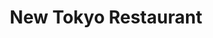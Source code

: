 ---
layout: place
title: "New Tokyo Restaurant"
permalink: /california/marina/new-tokyo-restaurant.html
stateAbbr: CA
stateName: California
cityName: Marina
seo:
  name: "New Tokyo Restaurant"
  type: Restaurant
  links: null
description: "New Tokyo Restaurant serves delicious sushi in Marina, California. Try fresh Japanese dishes for a great dining experience. Available for takeout, lunch, and dinner."
place_id: ChIJLTIVp9n8jYARboyvnB7tN00
photos:
  - name: >-
      places/ChIJLTIVp9n8jYARboyvnB7tN00/photos/AeeoHcJH83gHNzjwOYj-_-dYflw8vC1TcOWbF_bhhQrxpsOjshN8eYNlKMBuCnkiGVMxZJHfmR4AM_d7ZpWhgGCvtM9Kz-70Z0yR4PeE7PMIdUFx2_E8rjNq2eiH1G2j3xQtTjxl37NMcepqcIApYJphfCLWrbLR_0q74N1OTfZAvIlJ2iu2SXj-YcgWWc8YNTyivR2I3IWFkswRP1xlhOc6JIsodAqC0XPzocuAt-nasq1nR-rcxXmCy0K9J3m0S5p_nPEwz-7fg9ccIMiNzlu4kp6KfHU2ICyOhGqCcvhiTmJxNQGaOSoGinpfVzUfGvUBN9gZFVbzQy8sxQ3BAiLtwgvjE4Se_GIDAF2T1plvCP55wLZeZKeTEE9bq1YaaCUrA4wDc9-RPwEmCg5ZOmJMngfcO-CpAxBod52XCt39AxqKVw
    widthPx: 1000
    heightPx: 753
    authorAttributions:
      - displayName: Henry Bautista
        uri: https://maps.google.com/maps/contrib/104271271980611249036
        photoUri: >-
          https://lh3.googleusercontent.com/a-/ALV-UjU4zwCmnCqMFcxJOV-aJ18OTR8rzBIuM0alZWyVo65DqC8JDQZv=s100-p-k-no-mo
    flagContentUri: >-
      https://www.google.com/local/imagery/report/?cb_client=maps_api_places.places_api&image_key=!1e10!2sCIHM0ogKEICAgICEyuKGeQ&hl=en-US
    googleMapsUri: >-
      https://www.google.com/maps/place//data=!3m4!1e2!3m2!1sCIHM0ogKEICAgICEyuKGeQ!2e10!4m2!3m1!1s0x808dfcd9a715322d:0x4d37ed1e9caf8c6e
  - name: >-
      places/ChIJLTIVp9n8jYARboyvnB7tN00/photos/AeeoHcJ4AjDhwFf6BICywCCbNJXl0Cb2W8W0hawgrkGuaUyYuqIYnzZABTUzFBJh8-RihgavGPD59R4FylnegVgbvbqV0o0ELP9gb9cioBt2EOgeks04vH9YEUFlHs7RniRBguBJ3vvHLtZHn2MzNi0xNQe_PuubcUFaT7wMCj5e-qJLuy3LynQ_FkbqLBP4o_m2plxUauTZ47d-S8J78zAUwAPhcn_44IUhoqVYq12LQobU2Un5EvqSoSk0s4GTApAa-Ga4eqNqsSSZsDSA1p8S9fIi2xHZgQQgVo2TVHg39VOoNekLezAqlV906XlbY-b_uDOzvE5L0JGeKjw9DelW3LFgexPZ-si0cYrr-4lx2mDQTAgku4ombpRHVT1QFZ_Z8XXl8Zq0UR4GjRfC6C_BIx85doe1Uik6c7ywZCM7zuKA7qHw
    widthPx: 4000
    heightPx: 3000
    authorAttributions:
      - displayName: H S
        uri: https://maps.google.com/maps/contrib/112561527578747541571
        photoUri: >-
          https://lh3.googleusercontent.com/a-/ALV-UjXsbtMNBT1W01k042K5LjwhsKGeQJpLCpbJhWSA300jtsETSqET_A=s100-p-k-no-mo
    flagContentUri: >-
      https://www.google.com/local/imagery/report/?cb_client=maps_api_places.places_api&image_key=!1e10!2sCIHM0ogKEICAgIDbg_SksgE&hl=en-US
    googleMapsUri: >-
      https://www.google.com/maps/place//data=!3m4!1e2!3m2!1sCIHM0ogKEICAgIDbg_SksgE!2e10!4m2!3m1!1s0x808dfcd9a715322d:0x4d37ed1e9caf8c6e
  - name: >-
      places/ChIJLTIVp9n8jYARboyvnB7tN00/photos/AeeoHcINk9bv_-9xCendBM4AwjSctSD_yyjiyfR4ltdc_7Txj1c_oukxgNC6R-XVGMGL3F0L8QMBhdizatO7cT0TT1XJEZSjqAYGW9_52J-kEDM6W4rNDZDPIXNiP50BN5khr2eC_AzTnkKiCjbMs7NAW-NZb8xuzn7U1l1EWyRbSnbYVrNgGV98S-77O9Ih5sEavo54JqZZtMg37BkCt5tgSO_d3RzRIyenRvE_Ud34NDhj3oYlIAWNschFZ3K-ADOVa5ZR-gggAsaZMkgqYFwB_O8ppGOqskyYDbM9vfir4ARLv-grD4l7aTARNO5Ns_w3cFJ0rpS4ubOwPWuIRpA9FLTpwtSMsr2MypzB4dqFfAxAQr1YlUqoWpWxPS70PaRwfzoa-7FHqw61mvoMzHk_gx6VieJPcO7zwUJM1dnpjPI
    widthPx: 4080
    heightPx: 3072
    authorAttributions:
      - displayName: C Feener
        uri: https://maps.google.com/maps/contrib/103834876755087716787
        photoUri: >-
          https://lh3.googleusercontent.com/a-/ALV-UjXLLvJvYOQGshuPk9pcyI8CmJDD6ZFtkmj0J0oJI-z4HDe8aJrY=s100-p-k-no-mo
    flagContentUri: >-
      https://www.google.com/local/imagery/report/?cb_client=maps_api_places.places_api&image_key=!1e10!2sCIHM0ogKEICAgMCwxf7sIg&hl=en-US
    googleMapsUri: >-
      https://www.google.com/maps/place//data=!3m4!1e2!3m2!1sCIHM0ogKEICAgMCwxf7sIg!2e10!4m2!3m1!1s0x808dfcd9a715322d:0x4d37ed1e9caf8c6e
  - name: >-
      places/ChIJLTIVp9n8jYARboyvnB7tN00/photos/AeeoHcIzONdqhKlqf44chmBBBESAEyD8b-_WOTlFOGb86c5kMcwTEpDLcAoCLaZZfk_FH_J6FaZB1DlnuRag5djcgHDXKqtdYt8EDCHLVRq4wznwboWE3JMl4lEqeHTYuvncEnBk_nyYPRApE-eP3TZ4eqDDi0aX5R2ZncMw78l1MLVN8XMXduXayzTz_76MrbNW_iVGLI7z-dqXUF1y_08HxBfIaOq4to5mmwg_4WSR750S9vv679nl-5rTG8yDdmRsR2vTLxx8Y6IemjKpluUrtudxa0CNsS_4sDjUqzhROJU8y_tIdUGG_rIdB_RAGnFfsQ7d_5C5up5ptJhfFvZ-84XRVurn5fapCWdDaRW0Mc5YbuqmML-Uhr9IfPdo-3o6eW1zy4rUWzvj5c3_SjOGC5c5kKF7kt17PD-O_ftwljY
    widthPx: 4032
    heightPx: 1728
    authorAttributions:
      - displayName: 茨木のきむきむ
        uri: https://maps.google.com/maps/contrib/100002458382998627878
        photoUri: >-
          https://lh3.googleusercontent.com/a-/ALV-UjUDtC2BBeE9L_DVnteQOUpac73Ho7lgNz6gOUH2RmiI-oY8X3OK=s100-p-k-no-mo
    flagContentUri: >-
      https://www.google.com/local/imagery/report/?cb_client=maps_api_places.places_api&image_key=!1e10!2sCIHM0ogKEICAgICd6IGYVA&hl=en-US
    googleMapsUri: >-
      https://www.google.com/maps/place//data=!3m4!1e2!3m2!1sCIHM0ogKEICAgICd6IGYVA!2e10!4m2!3m1!1s0x808dfcd9a715322d:0x4d37ed1e9caf8c6e
  - name: >-
      places/ChIJLTIVp9n8jYARboyvnB7tN00/photos/AeeoHcI_RbMyiDpHJAtNS2Jsj0dnC8BO0bt_u9PrqXBXupPNqMl5DMq4EMV5D2idHG5JISKJ-CziQPsygFziSJf1VmxvkizQ4tGkLifqpU7KjWWEAVe9c5mN8-atEp8HmaWGwSn3bzPvPXSo7LawLcYYlUALpBucGHl_3xxWdpmUM3wA7wMtvuqijJooRcwVVBmPfQ88OMURvJCju_i_2GgfG3qTXA_eOrxeH6OulmMXPBMFYpAOxfRi16EVlYZSvlUIM9R1pf3JDmpcEgWV09kXdCtSGkiMZPcJmsDdzhDhM14ya4Z1MHC1bGNkQpWQIM47CqYqXCx9JEtfgUkwdQwUxM-BbfJZxHfBtnteyynm0GHozZB3ZhSu3k5gc-iRyH-TciBmCUi8gWnFONy90vRxGqp6fln0Ez0WfJNTMR-I6BoFbQ
    widthPx: 3024
    heightPx: 4032
    authorAttributions:
      - displayName: Izze Hernandez
        uri: https://maps.google.com/maps/contrib/100182737980221395898
        photoUri: >-
          https://lh3.googleusercontent.com/a-/ALV-UjXueJaMdjWwMTN9OEO1fEusrl2bYgMLri3HWK_1YFYbQYxQgPXB=s100-p-k-no-mo
    flagContentUri: >-
      https://www.google.com/local/imagery/report/?cb_client=maps_api_places.places_api&image_key=!1e10!2sCIHM0ogKEICAgID21vCzBw&hl=en-US
    googleMapsUri: >-
      https://www.google.com/maps/place//data=!3m4!1e2!3m2!1sCIHM0ogKEICAgID21vCzBw!2e10!4m2!3m1!1s0x808dfcd9a715322d:0x4d37ed1e9caf8c6e
  - name: >-
      places/ChIJLTIVp9n8jYARboyvnB7tN00/photos/AeeoHcJS4GYvg37sbpXbnybgrPukwLmF3JSccz6xQeGsGnjMo-L5gDNFD-hHuaJIQpACrxTcmPshPrSF5Mcbrgl9oVgEhx-tfsxYWU2et800ZzvgVbQ7KkSgaBwf5gW0rIbziGOr6wP9cwED8Y36r2U5J8-2DkmHhhzXg8-bNpqDcA6HEzVTMPsb6-rD2Zl9T4-y_8ClpMlVh8zl1HLqTCgVsyrWPJmkJdamV_jMUxkn1FSb8C4Mz4ruqmYobcRVwJn54y6Nzj1iL7FLOohCHbFSiLrNesdw07jDDyu6OhOxBa-ewlPTpUcVF8soGkyyFrhw-Mjq5xervOIHO4CYPgciNnDcDtb7kVMgayHQa7SXIa5PgZIIFSpuN5RHziFaWRcfl0u_PVVTKNAUbuIX85kju9B8lNQRfmSPyIq9KHN62XY
    widthPx: 1920
    heightPx: 1080
    authorAttributions:
      - displayName: Caitlyn
        uri: https://maps.google.com/maps/contrib/113098405004390985843
        photoUri: >-
          https://lh3.googleusercontent.com/a-/ALV-UjUiI-kAe5QATEsgJleBov6CodnnKIM-4hcMxtSJcn_ZurIr76PjPw=s100-p-k-no-mo
    flagContentUri: >-
      https://www.google.com/local/imagery/report/?cb_client=maps_api_places.places_api&image_key=!1e10!2sCIHM0ogKEICAgIDlwvSONw&hl=en-US
    googleMapsUri: >-
      https://www.google.com/maps/place//data=!3m4!1e2!3m2!1sCIHM0ogKEICAgIDlwvSONw!2e10!4m2!3m1!1s0x808dfcd9a715322d:0x4d37ed1e9caf8c6e
  - name: >-
      places/ChIJLTIVp9n8jYARboyvnB7tN00/photos/AeeoHcI-tkfliGs6JqHkfkIdonTEPl-T7wPeOP2Wfbiit7lVrB0X-0gRbDTPsg6GiMJVHOLomdRgO4zIVy8YSWA7EvI2WsT9G-dKdHob7TijABOVYzPuFtQ_oNCoD-9o8ARFP2-ZP1hAI4cUDwGgzqQ0DZeG91EurYW8mxJhyOj4rMULzp3_Ppu1i1yYs9JI3l6I3da9scWdTI0m0Vxc9azNUehPjlg8LOwjqb0IezW_daXz48s38owVg0MgSahBPW88zdRPV6vXl-ULliAr2rhsTxTncZaJd8o-uHkcnP1CL-LtXS51adysmkqEdcNL4xlKjKgNsOFA4Js6k8Fl88inv0Pw-at-pdZ4-Gw-o6yMM52FhpAduYm5jsMOnHzvo3z_l2hV7pNXX88ocKAB6am4UDmHfYCJXeNKvfbKYE9PEq-ttg
    widthPx: 3600
    heightPx: 4800
    authorAttributions:
      - displayName: Rachel Midori Abril
        uri: https://maps.google.com/maps/contrib/118182552259322429711
        photoUri: >-
          https://lh3.googleusercontent.com/a-/ALV-UjUEzmU3dTbOP-xJW0nAYw9AIOPNmJrqqTX6nD7E24yjxcwdmV6lag=s100-p-k-no-mo
    flagContentUri: >-
      https://www.google.com/local/imagery/report/?cb_client=maps_api_places.places_api&image_key=!1e10!2sCIHM0ogKEICAgID4ofX0cQ&hl=en-US
    googleMapsUri: >-
      https://www.google.com/maps/place//data=!3m4!1e2!3m2!1sCIHM0ogKEICAgID4ofX0cQ!2e10!4m2!3m1!1s0x808dfcd9a715322d:0x4d37ed1e9caf8c6e
  - name: >-
      places/ChIJLTIVp9n8jYARboyvnB7tN00/photos/AeeoHcJ6k-GA8VQarBOcEOjrA31t4Txkx-goQZgpBfhTpM3inx9wErrhTbNrQfAj3Zz913vycUHNCXl2tLYTzOcplIHc0pFDGeMNpC7ttHVcCyKJOd3MmzhNq6Id9YIFzCD1tlJIETyTk26MeN2fAaYrx5tKoAhiCpyS02TVS8RhEGCwEZpoz3Ccekri9mwWScJVK_WiAGD7k1TFZg4gxoXhpKTQ50TiPkUz7zNpbi2v3n3BoJNU43s_y5-SnfZWn-16vlqDyekjOgaED2-RL6VZUihfPGTwUr7GRVhHu4iALmLP4X9y5KgqbuHp0vQut7Y5YrlmQWfQvVraqdM6nCiLZe24rJAQY6uLlusznPDfNq-mYLqkUmHVHAlc8n9vZI2A6PihKe-yiQA99xCqUxsoMq330m3DxJbA_glr0Grf1NlCV4h_
    widthPx: 3600
    heightPx: 4800
    authorAttributions:
      - displayName: Jeanette Moncada
        uri: https://maps.google.com/maps/contrib/100051480007485097574
        photoUri: >-
          https://lh3.googleusercontent.com/a-/ALV-UjUa9xJhUv-TmJVqOR3aYnHV7w0qPioF9srMcmy_hbiNx5SGVscikg=s100-p-k-no-mo
    flagContentUri: >-
      https://www.google.com/local/imagery/report/?cb_client=maps_api_places.places_api&image_key=!1e10!2sCIHM0ogKEICAgID_99Cv8wE&hl=en-US
    googleMapsUri: >-
      https://www.google.com/maps/place//data=!3m4!1e2!3m2!1sCIHM0ogKEICAgID_99Cv8wE!2e10!4m2!3m1!1s0x808dfcd9a715322d:0x4d37ed1e9caf8c6e
  - name: >-
      places/ChIJLTIVp9n8jYARboyvnB7tN00/photos/AeeoHcJqDdNnlBiQDHkydGdsLeAK2toBRaM_BdHEKQ_cgh-U3XXlTVAT2hhYsAD7hnp56d6JSep0nZHvCRGXkwvJmNtgnpCsY3IOpPC6Ic73wXph-sqe2yGbIu-V9wA2_lWOQYW6dS3KNJLNNm1nNf3W6JUrshz3dvB7qJznp8uqmg_BBvS-Uu8kzf6n9YFy6A60_HsXu8pSRCRzkz950a5ZVXp-De9zGyFKrDYxOmAI11JiUv42OhVQkzxNhoBPbkjV73wraDa6vl2cQ6XkZWryw7MBKh95k0-Mtb0QwZFh5M3uDaQ4Dcbek4xDgdxbodxXCQcZG9JBKMXJGfu2PNNS6no8M_qc2aa4WWTBW-vm24nSkXMkn16RjbSsJsX9nJwbjUrfmocJKzbEnBbYsRgKNB7ezGhJ8DdaAOiYDvJBxbba-nY-
    widthPx: 4032
    heightPx: 3024
    authorAttributions:
      - displayName: Tyler Thompson
        uri: https://maps.google.com/maps/contrib/115467652492997075605
        photoUri: >-
          https://lh3.googleusercontent.com/a/ACg8ocIRtpYKgT39VT8M332KT4oX5EMyHSBYWlKQABbhR9I9rmxBsA=s100-p-k-no-mo
    flagContentUri: >-
      https://www.google.com/local/imagery/report/?cb_client=maps_api_places.places_api&image_key=!1e10!2sCIHM0ogKEICAgIDKkvjVpQE&hl=en-US
    googleMapsUri: >-
      https://www.google.com/maps/place//data=!3m4!1e2!3m2!1sCIHM0ogKEICAgIDKkvjVpQE!2e10!4m2!3m1!1s0x808dfcd9a715322d:0x4d37ed1e9caf8c6e
  - name: >-
      places/ChIJLTIVp9n8jYARboyvnB7tN00/photos/AeeoHcJvdFhWjQ1ZPNGmgoXQApyf30DDSwsZx79sVLCJaOLZSMK3F4-ReBqqwhtYACNZyUH5LMQ6nV2m04dNefqV2YYmoVVF7vnUd8ztSZuKHViWLuJRxCXKzQV6862PCp7Hqsmm0Z_jJKXJd2oQp28lB2ST61dhdoh7mY_A2MZsVz9nwOFMgFLiUi5Tc47h1xCb8wa7oQa5YrOISbCRBegEWWhgq6vwGneY_1b520VtzQGp9g13L6fsv860QI7PKG_uTM12sPGqeM3I3x5NOjbj3WLoWp4O_WJB3fgd_7t_ujbQkwT2zOf8HRv3cuCeRN5tViR_y40O1FYTY-j3kibciykC9ultUvzoF-p5SyMj_nxUf8JJm3KB5aJpKaeCSXmZtBZJze72B7iNNZ9h-qawbuq6CojDUYgDwwWv50RTsCL9FSXo
    widthPx: 1920
    heightPx: 1080
    authorAttributions:
      - displayName: J
        uri: https://maps.google.com/maps/contrib/104909503970493797183
        photoUri: >-
          https://lh3.googleusercontent.com/a/ACg8ocKXpS6jeiDsXahqtIjMN0hYBxMWmeCHGP6hXyHGdk3_3xxbWw=s100-p-k-no-mo
    flagContentUri: >-
      https://www.google.com/local/imagery/report/?cb_client=maps_api_places.places_api&image_key=!1e10!2sCIHM0ogKEICAgIDUvqGl8wE&hl=en-US
    googleMapsUri: >-
      https://www.google.com/maps/place//data=!3m4!1e2!3m2!1sCIHM0ogKEICAgIDUvqGl8wE!2e10!4m2!3m1!1s0x808dfcd9a715322d:0x4d37ed1e9caf8c6e
address: 3170 Vista Del Camino Cir N, Marina, CA 93933, USA
street: 3170 Vista Del Camino Cir N
city: Marina
state: CA
zip: '93933'
country: USA
neighborhood: null
latitude: '36.687409'
longitude: '-121.796684'
accessibility_options:
  wheelchairAccessibleParking: true
  wheelchairAccessibleEntrance: true
  wheelchairAccessibleRestroom: true
  wheelchairAccessibleSeating: true
business_status: OPERATIONAL
name: New Tokyo Restaurant
google_maps_links:
  directionsUri: >-
    https://www.google.com/maps/dir//''/data=!4m7!4m6!1m1!4e2!1m2!1m1!1s0x808dfcd9a715322d:0x4d37ed1e9caf8c6e!3e0
  placeUri: https://maps.google.com/?cid=5564176580373089390
  writeAReviewUri: >-
    https://www.google.com/maps/place//data=!4m3!3m2!1s0x808dfcd9a715322d:0x4d37ed1e9caf8c6e!12e1
  reviewsUri: >-
    https://www.google.com/maps/place//data=!4m4!3m3!1s0x808dfcd9a715322d:0x4d37ed1e9caf8c6e!9m1!1b1
  photosUri: >-
    https://www.google.com/maps/place//data=!4m3!3m2!1s0x808dfcd9a715322d:0x4d37ed1e9caf8c6e!10e5
primary_type: Japanese Restaurant
opening_hours:
  regular: null
  current: null
secondary_opening_hours:
  regular:
    weekdayDescriptions: null
    type: null
  current:
    weekdayDescriptions: null
    type: null
phone: (831) 384-4763
price_level: PRICE_LEVEL_INEXPENSIVE
price_range: $10 &ndash; $20
rating: '4.3'
rating_count: 283
website: null
reviews:
  - name: >-
      places/ChIJLTIVp9n8jYARboyvnB7tN00/reviews/ChZDSUhNMG9nS0VJQ0FnSUNQMDRfMkJREAE
    relativePublishTimeDescription: 4 months ago
    rating: 2
    text:
      text: >-
        Yikes.  I usually only write reviews that are for good places, but for
        once, I was compelled to write this one for the opposite reason.  I
        should've been skeptical when I noticed this was the only sushi place in
        the area, which may be why it received all these wonderful reviews.


        I've had bad sushi experiences before, but this was next level.  The
        exterior of the restaurant should have indicated that this was not going
        to be a quality experience.  And the interior was even worse.  Chinese
        restaurant?  This would've still been pretty bad for that standard, but
        for a Japanese place, unacceptable.  Incredibly dingy and unwelcoming.


        Then came the food.  The order was taken by what I assume to be the
        owner or co-owner.  Perfectly pleasant lady, and after she took the
        order, she went behind the sushi counter to make it herself.  Still ok
        by my book. Mom and pop restaurants are many times the best.  We ordered
        a chirashi and a cold soba noodle.


        Chirashi is a bowl of seasoned sushi rice with various ingredients
        scattered on top, typically various slices of sashimi and perhaps some
        other things like vegetables or egg. No seaweed, typically.  Well, I
        watched as she place a fairly large mound of sushi rice in a sushi boat,
        placed squares of seaweed directly on the mound of rice, placed the fish
        all around it, topped it with a piece of cooked eel...and then proceeded
        to pour vast amounts of unagi sauce (a dark, thick sweet sauce) over the
        WHOLE thing, eel and all.  You can see the pools of it in the boat in
        the photo. I was curious at first, then mortified. Of course when I
        finally ate it, all I had was mouthfuls of sauce that had perfectly
        covered up and destroyed the taste of the raw fish.  When I did manage
        to take bites of the fish without the sauce, the fish was decent.  The
        sushi rice, not so much, but I realized I had just been introduced to a
        new dish: chirashi teriyaki.  Never again.


        The soba noodles were decent, but the dipping broth was so salty, we had
        to dilute it with water.  Not exactly traditional either.


        Service was fine, I can't knock that. But unless you are hankering for a
        memorable sushi experience (and not in a good way), I'd avoid!
      languageCode: en
    originalText:
      text: >-
        Yikes.  I usually only write reviews that are for good places, but for
        once, I was compelled to write this one for the opposite reason.  I
        should've been skeptical when I noticed this was the only sushi place in
        the area, which may be why it received all these wonderful reviews.


        I've had bad sushi experiences before, but this was next level.  The
        exterior of the restaurant should have indicated that this was not going
        to be a quality experience.  And the interior was even worse.  Chinese
        restaurant?  This would've still been pretty bad for that standard, but
        for a Japanese place, unacceptable.  Incredibly dingy and unwelcoming.


        Then came the food.  The order was taken by what I assume to be the
        owner or co-owner.  Perfectly pleasant lady, and after she took the
        order, she went behind the sushi counter to make it herself.  Still ok
        by my book. Mom and pop restaurants are many times the best.  We ordered
        a chirashi and a cold soba noodle.


        Chirashi is a bowl of seasoned sushi rice with various ingredients
        scattered on top, typically various slices of sashimi and perhaps some
        other things like vegetables or egg. No seaweed, typically.  Well, I
        watched as she place a fairly large mound of sushi rice in a sushi boat,
        placed squares of seaweed directly on the mound of rice, placed the fish
        all around it, topped it with a piece of cooked eel...and then proceeded
        to pour vast amounts of unagi sauce (a dark, thick sweet sauce) over the
        WHOLE thing, eel and all.  You can see the pools of it in the boat in
        the photo. I was curious at first, then mortified. Of course when I
        finally ate it, all I had was mouthfuls of sauce that had perfectly
        covered up and destroyed the taste of the raw fish.  When I did manage
        to take bites of the fish without the sauce, the fish was decent.  The
        sushi rice, not so much, but I realized I had just been introduced to a
        new dish: chirashi teriyaki.  Never again.


        The soba noodles were decent, but the dipping broth was so salty, we had
        to dilute it with water.  Not exactly traditional either.


        Service was fine, I can't knock that. But unless you are hankering for a
        memorable sushi experience (and not in a good way), I'd avoid!
      languageCode: en
    authorAttribution:
      displayName: Daniel Ching
      uri: https://www.google.com/maps/contrib/105449877090153454743/reviews
      photoUri: >-
        https://lh3.googleusercontent.com/a-/ALV-UjV9RwgYsFB4fE1KmpP9XBrFYjqlosGCuOl6stZ1dVJ5IJsWT3U=s128-c0x00000000-cc-rp-mo-ba2
    publishTime: '2024-11-27T19:45:20.566059Z'
    flagContentUri: >-
      https://www.google.com/local/review/rap/report?postId=ChZDSUhNMG9nS0VJQ0FnSUNQMDRfMkJREAE&d=17924085&t=1
    googleMapsUri: >-
      https://www.google.com/maps/reviews/data=!4m6!14m5!1m4!2m3!1sChZDSUhNMG9nS0VJQ0FnSUNQMDRfMkJREAE!2m1!1s0x808dfcd9a715322d:0x4d37ed1e9caf8c6e
  - name: >-
      places/ChIJLTIVp9n8jYARboyvnB7tN00/reviews/ChZDSUhNMG9nS0VJQ0FnSURMeGRHWmZ3EAE
    relativePublishTimeDescription: 9 months ago
    rating: 5
    text:
      text: >-
        We ended up here by accident,  and so glad we did. This is a family
        owned place and had excellent service!

        We ordered miso soup, had plenty of tofu! California roll, wonton soup
        which were both large portions and tasted delicious! Now, I truly loved
        my yellow tail sushi, super fresh and full of flavor. And ... spicy
        yellow tail roll and spider roll were just amazing! Everything was fresh
        and satisfying 😌


        We were so glad we ended up here by accident! Our dinner couldn't have
        been any better!

        Sadly, our vacation ends tomorrow but will definitely bookmark it for
        our next visit
      languageCode: en
    originalText:
      text: >-
        We ended up here by accident,  and so glad we did. This is a family
        owned place and had excellent service!

        We ordered miso soup, had plenty of tofu! California roll, wonton soup
        which were both large portions and tasted delicious! Now, I truly loved
        my yellow tail sushi, super fresh and full of flavor. And ... spicy
        yellow tail roll and spider roll were just amazing! Everything was fresh
        and satisfying 😌


        We were so glad we ended up here by accident! Our dinner couldn't have
        been any better!

        Sadly, our vacation ends tomorrow but will definitely bookmark it for
        our next visit
      languageCode: en
    authorAttribution:
      displayName: Veronica
      uri: https://www.google.com/maps/contrib/117663715359391259027/reviews
      photoUri: >-
        https://lh3.googleusercontent.com/a-/ALV-UjVsRJ1vtyqhlUGhN63CwF-vQNUZzXkWHxZQOP5FT32zdiWSq9_HLw=s128-c0x00000000-cc-rp-mo-ba5
    publishTime: '2024-06-29T04:33:15.532153Z'
    flagContentUri: >-
      https://www.google.com/local/review/rap/report?postId=ChZDSUhNMG9nS0VJQ0FnSURMeGRHWmZ3EAE&d=17924085&t=1
    googleMapsUri: >-
      https://www.google.com/maps/reviews/data=!4m6!14m5!1m4!2m3!1sChZDSUhNMG9nS0VJQ0FnSURMeGRHWmZ3EAE!2m1!1s0x808dfcd9a715322d:0x4d37ed1e9caf8c6e
  - name: >-
      places/ChIJLTIVp9n8jYARboyvnB7tN00/reviews/ChdDSUhNMG9nS0VJQ0FnTUN3eGY3c2dnRRAB
    relativePublishTimeDescription: 3 weeks ago
    rating: 5
    text:
      text: Awesome food! A little old facility but worth it for the price
      languageCode: en
    originalText:
      text: Awesome food! A little old facility but worth it for the price
      languageCode: en
    authorAttribution:
      displayName: C Feener
      uri: https://www.google.com/maps/contrib/103834876755087716787/reviews
      photoUri: >-
        https://lh3.googleusercontent.com/a-/ALV-UjXLLvJvYOQGshuPk9pcyI8CmJDD6ZFtkmj0J0oJI-z4HDe8aJrY=s128-c0x00000000-cc-rp-mo-ba3
    publishTime: '2025-03-20T02:43:39.593523Z'
    flagContentUri: >-
      https://www.google.com/local/review/rap/report?postId=ChdDSUhNMG9nS0VJQ0FnTUN3eGY3c2dnRRAB&d=17924085&t=1
    googleMapsUri: >-
      https://www.google.com/maps/reviews/data=!4m6!14m5!1m4!2m3!1sChdDSUhNMG9nS0VJQ0FnTUN3eGY3c2dnRRAB!2m1!1s0x808dfcd9a715322d:0x4d37ed1e9caf8c6e
  - name: >-
      places/ChIJLTIVp9n8jYARboyvnB7tN00/reviews/ChZDSUhNMG9nS0VJQ0FnSURiZ19Ta1VnEAE
    relativePublishTimeDescription: 8 months ago
    rating: 5
    text:
      text: >-
        Delicious, fresh food and a warm, homey atmosphere! My family was
        looking for some noodles and soup to warm us up, and New Tokyo did not
        disappoint in the slightest. We ordered:

        • pork cutlet - it was big but cut nice and thin for ease of dipping
        into sauce

        • ramen with BBQ pork - a solid bowl of soup noodles that was just the
        right size

        • butter and corn ramen - personally as a corn fan, this hits the spot!!

        • katsudon - the sauce was so good, and the chicken was very tender.

        • tempura udon (Not pictured) - one of the best tempura I've had in a
        while. It wasn't too oily, and it was still light and fresh. Definitely
        a work of art ♡

        • sashimi platter - each cut of seafood was fresh and delicious

        For those lovers of hole-in-the-wall mom-and-pop shops, New Tokyo is the
        epitome of that out here in the heart of Marina.


        P.S. wish I tried the chirashi 🥹
      languageCode: en
    originalText:
      text: >-
        Delicious, fresh food and a warm, homey atmosphere! My family was
        looking for some noodles and soup to warm us up, and New Tokyo did not
        disappoint in the slightest. We ordered:

        • pork cutlet - it was big but cut nice and thin for ease of dipping
        into sauce

        • ramen with BBQ pork - a solid bowl of soup noodles that was just the
        right size

        • butter and corn ramen - personally as a corn fan, this hits the spot!!

        • katsudon - the sauce was so good, and the chicken was very tender.

        • tempura udon (Not pictured) - one of the best tempura I've had in a
        while. It wasn't too oily, and it was still light and fresh. Definitely
        a work of art ♡

        • sashimi platter - each cut of seafood was fresh and delicious

        For those lovers of hole-in-the-wall mom-and-pop shops, New Tokyo is the
        epitome of that out here in the heart of Marina.


        P.S. wish I tried the chirashi 🥹
      languageCode: en
    authorAttribution:
      displayName: H S
      uri: https://www.google.com/maps/contrib/112561527578747541571/reviews
      photoUri: >-
        https://lh3.googleusercontent.com/a-/ALV-UjXsbtMNBT1W01k042K5LjwhsKGeQJpLCpbJhWSA300jtsETSqET_A=s128-c0x00000000-cc-rp-mo-ba3
    publishTime: '2024-08-08T17:23:55.469354Z'
    flagContentUri: >-
      https://www.google.com/local/review/rap/report?postId=ChZDSUhNMG9nS0VJQ0FnSURiZ19Ta1VnEAE&d=17924085&t=1
    googleMapsUri: >-
      https://www.google.com/maps/reviews/data=!4m6!14m5!1m4!2m3!1sChZDSUhNMG9nS0VJQ0FnSURiZ19Ta1VnEAE!2m1!1s0x808dfcd9a715322d:0x4d37ed1e9caf8c6e
  - name: >-
      places/ChIJLTIVp9n8jYARboyvnB7tN00/reviews/ChZDSUhNMG9nS0VJQ0FnSURfOTlDdk13EAE
    relativePublishTimeDescription: 2 months ago
    rating: 5
    text:
      text: >-
        The ultimate Japanese comfort food, love their sushi & donburi rice
        bowls. The owner is so sweet too!
      languageCode: en
    originalText:
      text: >-
        The ultimate Japanese comfort food, love their sushi & donburi rice
        bowls. The owner is so sweet too!
      languageCode: en
    authorAttribution:
      displayName: Jeanette Moncada
      uri: https://www.google.com/maps/contrib/100051480007485097574/reviews
      photoUri: >-
        https://lh3.googleusercontent.com/a-/ALV-UjUa9xJhUv-TmJVqOR3aYnHV7w0qPioF9srMcmy_hbiNx5SGVscikg=s128-c0x00000000-cc-rp-mo-ba3
    publishTime: '2025-01-28T02:31:43.133785Z'
    flagContentUri: >-
      https://www.google.com/local/review/rap/report?postId=ChZDSUhNMG9nS0VJQ0FnSURfOTlDdk13EAE&d=17924085&t=1
    googleMapsUri: >-
      https://www.google.com/maps/reviews/data=!4m6!14m5!1m4!2m3!1sChZDSUhNMG9nS0VJQ0FnSURfOTlDdk13EAE!2m1!1s0x808dfcd9a715322d:0x4d37ed1e9caf8c6e
parking_options:
  freeParkingLot: true
  freeStreetParking: true
  valetParking: false
payment_options:
  acceptsCreditCards: true
  acceptsDebitCards: true
  acceptsCashOnly: false
  acceptsNfc: true
allow_dogs: null
curbside_pickup: null
delivery: false
dine_in: true
good_for_children: true
good_for_groups: true
good_for_sports: false
live_music: false
menu_for_children: false
outdoor_seating: false
reservable: true
restroom: true
serves_beer: true
serves_breakfast: false
serves_brunch: false
serves_cocktails: false
serves_coffee: null
serves_dinner: true
serves_dessert: true
serves_lunch: true
serves_vegetarian_food: null
serves_wine: true
takeout: true
summary: null

---